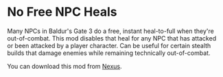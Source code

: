 # No Free NPC Heals

Many NPCs in Baldur's Gate 3 do a free, instant heal-to-full when they're out-of-combat.  This mod disables that heal for any NPC that has attacked or been attacked by a player character.  Can be useful for certain stealth builds that damage enemies while remaining technically out-of-combat.

You can download this mod from [Nexus](https://www.nexusmods.com/baldursgate3/mods/12906).
